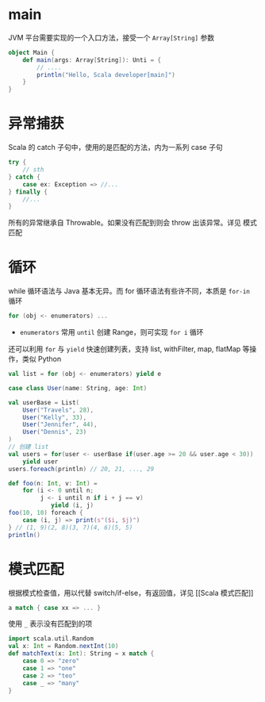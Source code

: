 # main

JVM 平台需要实现的一个入口方法，接受一个 `Array[String]` 参数

```scala
object Main {
    def main(args: Array[String]): Unti = {
        // ....
        println("Hello, Scala developer[main]")
    }
}
```


# 异常捕获

Scala 的 catch 子句中，使用的是匹配的方法，内为一系列 case 子句

```scala
try {
    // sth
} catch {
    case ex: Exception => //...
} finally {
    //...
}
```

所有的异常继承自 Throwable。如果没有匹配到则会 throw 出该异常。详见 模式匹配
# 循环

while 循环语法与 Java 基本无异。而 for 循环语法有些许不同，本质是 `for-in` 循环

```scala
for (obj <- enumerators) ...
```
- `enumerators` 常用 `until` 创建 Range，则可实现 `for i` 循环

还可以利用 `for` 与 `yield` 快速创建列表，支持 list, withFilter, map, flatMap 等操作，类似 Python

```scala
val list = for (obj <- enumerators) yield e
```

```scala
case class User(name: String, age: Int)

val userBase = List(
    User("Travels", 28),
    User("Kelly", 33),
    User("Jennifer", 44),
    User("Dennis", 23)
)
// 创建 list
val users = for(user <- userBase if(user.age >= 20 && user.age < 30))
    yield user
users.foreach(println) // 20, 21, ..., 29

def foo(n: Int, v: Int) = 
    for (i <- 0 until n;
         j <- i until n if i + j == v)
            yield (i, j)
foo(10, 10) foreach {
    case (i, j) => print(s"($i, $j)")
} // (1, 9)(2, 8)(3, 7)(4, 6)(5, 5)
println()
```
# 模式匹配

根据模式检查值，用以代替 switch/if-else，有返回值，详见 [[Scala 模式匹配]]

```scala
a match { case xx => ... }
```

使用 `_` 表示没有匹配到的项

```scala
import scala.util.Random
val x: Int = Random.nextInt(10)
def matchText(x: Int): String = x match {
    case 0 => "zero"
    case 1 => "one"
    case 2 => "teo"
    case _ => "many"
}
```
